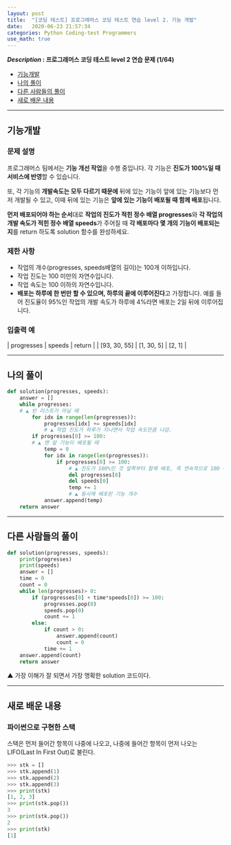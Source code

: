 ```yaml
---
layout: post
title:  "[코딩 테스트] 프로그래머스 코딩 테스트 연습 level 2. 기능 개발"
date:   2020-06-23 21:57:34 
categories: Python Coding-test Programmers
use_math: true
---
```


**_Description_ : 프로그래머스 코딩 테스트 level 2 연습 문제 (1/64)**

* [기능개발](#problem-description)
* [나의 풀이](#my-solution)
* [다른 사람들의 풀이](#problem-solution)
* [새로 배운 내용](#deep)

***

## 기능개발 <a id="problem-description"></a>

### 문제 설명

프로그래머스 팀에서는 **기능 개선 작업**을 수행 중입니다. 각 기능은 **진도가 100%일 때 서비스에 반영**할 수 있습니다. 

또, 각 기능의 **개발속도는 모두 다르기 때문에** 뒤에 있는 기능이 앞에 있는 기능보다 먼저 개발될 수 있고, 이때 뒤에 있는 기능은 **앞에 있는 기능이 배포될 때 함께 배포**됩니다.

**먼저 배포되어야 하는 순서**대로 **작업의 진도가 적힌 정수 배열 progresses**와 **각 작업의 개발 속도가 적힌 정수 배열 speeds**가 주어질 때 **각 배포마다 몇 개의 기능이 배포되는지**를 return 하도록 solution 함수를 완성하세요.

### 제한 사항
-   작업의 개수(progresses, speeds배열의 길이)는 100개 이하입니다.
-   작업 진도는 100 미만의 자연수입니다.
-   작업 속도는 100 이하의 자연수입니다.
-   **배포는 하루에 한 번만 할 수 있으며, 하루의 끝에 이루어진다**고 가정합니다. 예를 들어 진도율이 95%인 작업의 개발 속도가 하루에 4%라면 배포는 2일 뒤에 이루어집니다.

### 입출력 예

| progresses | speeds | return |
| [93, 30, 55] | [1, 30, 5] | [2, 1] |

***

## 나의 풀이 <a id='my-solution'></a>

```python
def solution(progresses, speeds):
    answer = []
    while progresses:	
    # ▲ 빈 리스트가 아닐 때
        for idx in range(len(progresses)):
            progresses[idx] += speeds[idx]	
            # ▲ 작업 진도가 하루가 지나면서 작업 속도만큼 나감.
        if progresses[0] >= 100:	
        # ▲ 맨 앞 기능이 배포될 때
            temp = 0
            for idx in range(len(progresses)):
                if progresses[0] >= 100:
	                # ▲ 진도가 100%인 것 앞쪽부터 함께 배포, 즉 연속적으로 100 이상인 값들 delete
                    del progresses[0]
                    del speeds[0]
                    temp += 1
                    # ▲ 동시에 배포된 기능 개수 
            answer.append(temp)
    return answer
```

***

## 다른 사람들의 풀이 <a id='problem-solution'></a>

```python 
def solution(progresses, speeds):
    print(progresses)
    print(speeds)
    answer = []
    time = 0
    count = 0
    while len(progresses)> 0:
        if (progresses[0] + time*speeds[0]) >= 100:
            progresses.pop(0)
            speeds.pop(0)
            count += 1
        else:
            if count > 0:
                answer.append(count)
                count = 0
            time += 1
    answer.append(count)
    return answer
```

▲ 가장 이해가 잘 되면서 가장 명확한 solution 코드이다.

***

## 새로 배운 내용 <a id='deep'></a>

### 파이썬으로 구현한 스택

스택은 먼저 들어간 항목이 나중에 나오고, 나중에 들어간 항목이 먼저 나오는 LIFO(Last In First Out)로 불린다.

```python
>>> stk = []
>>> stk.append(1)
>>> stk.append(2)
>>> stk.append(3)
>>> print(stk)
[1, 2, 3]
>>> print(stk.pop())
3
>>> print(stk.pop())
2
>>> print(stk)
[1]
```
<!--stackedit_data:
eyJoaXN0b3J5IjpbLTgzMjEwNDg1MCwxOTE1MDk2NDg1LDEwMT
g5NTIwMTcsOTA1OTY3NTgzLDEyNTA1NjYyODMsMTQ0MTg1MTI4
NCwtMTAxOTE5ODA2NSw0NTcwNzIzNjIsLTI0MDUxNTMyOV19
-->